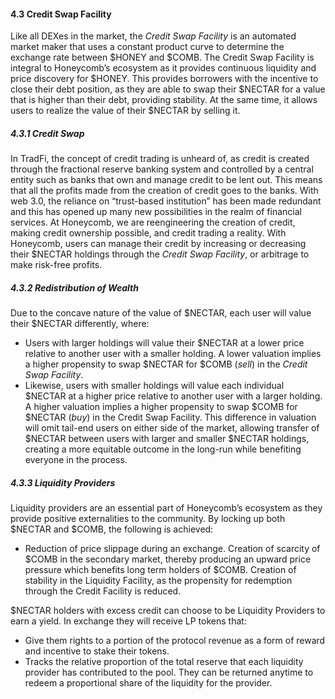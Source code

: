 #### 4.3 Credit Swap Facility
Like all DEXes in the market, the _Credit Swap Facility_  is an automated market maker that uses a constant product curve to determine the exchange rate between $HONEY and $COMB. The Credit Swap Facility is integral to Honeycomb’s ecosystem as it provides continuous liquidity and price discovery for $HONEY. This provides borrowers with the incentive to close their debt position, as they are able to swap their $NECTAR for a value that is higher than their debt, providing stability. At the same time, it allows users to realize the value of their $NECTAR by selling it.

##### 4.3.1 Credit Swap
In TradFi, the concept of credit trading is unheard of, as credit is created through the fractional reserve banking system and controlled by a central entity such as banks that own and manage credit to be lent out. This means that all the profits made from the creation of credit goes to the banks. With web 3.0, the reliance on “trust-based institution” has been made redundant and this has opened up many new possibilities in the realm of financial services. At Honeycomb, we are reengineering the creation of credit, making credit ownership possible, and credit trading a reality. With Honeycomb, users can manage their credit by increasing or decreasing their $NECTAR holdings through the _Credit Swap Facility_, or arbitrage to make risk-free profits. 

##### 4.3.2 Redistribution of Wealth
Due to the concave nature of the value of $NECTAR, each user will value their $NECTAR differently, where:
- Users with larger holdings will value their $NECTAR at a lower price relative to another user with a smaller holding. A lower valuation implies a higher propensity to swap $NECTAR for $COMB (_sell_) in the _Credit Swap Facility_.
- Likewise, users with smaller holdings will value each individual $NECTAR at a higher price relative to another user with a larger holding. A higher valuation implies a higher propensity to swap $COMB for $NECTAR (_buy_) in the Credit Swap Facility.
This difference in valuation will omit tail-end users on either side of the market, allowing transfer of $NECTAR between users with larger and smaller $NECTAR holdings, creating a more equitable outcome in the long-run while benefiting everyone in the process.

##### 4.3.3 Liquidity Providers
Liquidity providers are an essential part of Honeycomb’s ecosystem as they provide positive externalities to the community. By locking up both $NECTAR and $COMB, the following is achieved: 
- Reduction of price slippage during an exchange. 
Creation of scarcity of $COMB in the secondary market, thereby producing an upward price pressure which benefits long term holders of $COMB.
Creation of stability in the Liquidity Facility, as the propensity for redemption through the Credit Facility is reduced.

$NECTAR holders with excess credit can choose to be Liquidity Providers to earn a yield. In exchange they will receive LP tokens that:
- Give them rights to a portion of the protocol revenue as a form of reward and incentive to stake their tokens.
- Tracks the relative proportion of the total reserve that each liquidity provider has contributed to the pool. They can be returned anytime to redeem a proportional share of the liquidity for the provider.

